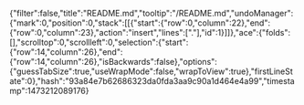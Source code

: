 {"filter":false,"title":"README.md","tooltip":"/README.md","undoManager":{"mark":0,"position":0,"stack":[[{"start":{"row":0,"column":22},"end":{"row":0,"column":23},"action":"insert","lines":["."],"id":1}]]},"ace":{"folds":[],"scrolltop":0,"scrollleft":0,"selection":{"start":{"row":14,"column":26},"end":{"row":14,"column":26},"isBackwards":false},"options":{"guessTabSize":true,"useWrapMode":false,"wrapToView":true},"firstLineState":0},"hash":"93a84e7b62686323da0fda3aa9c90a1d464e4a99","timestamp":1473212089176}